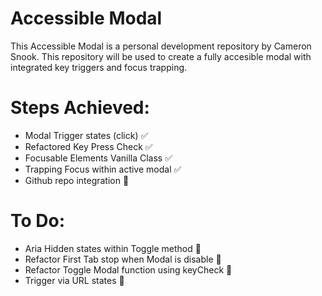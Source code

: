 # Accessible Modal

This Accessible Modal is a personal development repository by Cameron Snook. This repository will be used to create a fully accesible modal with integrated key triggers and focus trapping.

# Steps Achieved:

- Modal Trigger states (click) :white_check_mark:
- Refactored Key Press Check :white_check_mark:
- Focusable Elements Vanilla Class :white_check_mark:
- Trapping Focus within active modal :white_check_mark:
- Github repo integration :pencil:

# To Do:

- Aria Hidden states within Toggle method :pencil:
- Refactor First Tab stop when Modal is disable :pencil:
- Refactor Toggle Modal function using keyCheck :pencil:
- Trigger via URL states :pencil:
